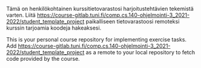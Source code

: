 Tämä on henkilökohtainen kurssitietovarastosi harjoitustehtävien tekemistä varten. Liitä https://course-gitlab.tuni.fi/comp.cs.140-ohjelmointi-3_2021-2022/student_template_project paikalliseen tietovarastoosi remoteksi kurssin tarjoamia koodeja hakeaksesi.

This is your personal course repository for implementing exercise tasks. Add https://course-gitlab.tuni.fi/comp.cs.140-ohjelmointi-3_2021-2022/student_template_project as a remote to your local repository to fetch code provided by the course.
